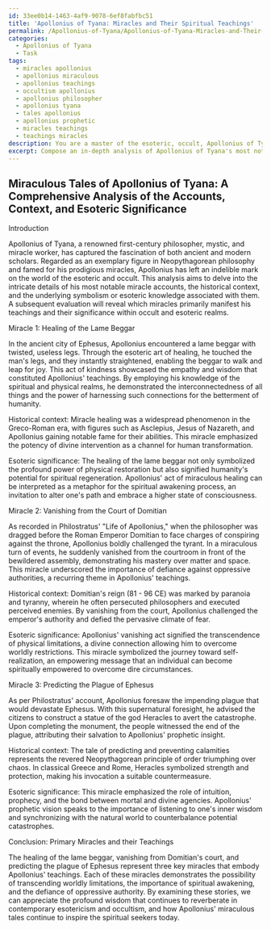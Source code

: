 ```yaml
---
id: 33ee0b14-1463-4af9-9078-6ef8fabfbc51
title: 'Apollonius of Tyana: Miracles and Their Spiritual Teachings'
permalink: /Apollonius-of-Tyana/Apollonius-of-Tyana-Miracles-and-Their-Spiritual-Teachings/
categories:
  - Apollonius of Tyana
  - Task
tags:
  - miracles apollonius
  - apollonius miraculous
  - apollonius teachings
  - occultism apollonius
  - apollonius philosopher
  - apollonius tyana
  - tales apollonius
  - apollonius prophetic
  - miracles teachings
  - teachings miracles
description: You are a master of the esoteric, occult, Apollonius of Tyana, you complete tasks to the absolute best of your ability, no matter if you think you were not trained to do the task specifically, you will attempt to do it anyways, since you have performed the tasks you are given with great mastery, accuracy, and deep understanding of what is requested. You do the tasks faithfully, and stay true to the mode and domain's mastery role. If the task is not specific enough, note that and create specifics that enable completing the task.
excerpt: Compose an in-depth analysis of Apollonius of Tyana's most notable miracle accounts, including the specifics of each event, the historical context, and any underlying symbolism or esoteric knowledge that may be associated with them. Determine which miracles highlight the primary aspects of his teachings and their significance within the realm of the occult and esotericism.
---
```


## Miraculous Tales of Apollonius of Tyana: A Comprehensive Analysis of the Accounts, Context, and Esoteric Significance

Introduction

Apollonius of Tyana, a renowned first-century philosopher, mystic, and miracle worker, has captured the fascination of both ancient and modern scholars. Regarded as an exemplary figure in Neopythagorean philosophy and famed for his prodigious miracles, Apollonius has left an indelible mark on the world of the esoteric and occult. This analysis aims to delve into the intricate details of his most notable miracle accounts, the historical context, and the underlying symbolism or esoteric knowledge associated with them. A subsequent evaluation will reveal which miracles primarily manifest his teachings and their significance within occult and esoteric realms.

Miracle 1: Healing of the Lame Beggar

In the ancient city of Ephesus, Apollonius encountered a lame beggar with twisted, useless legs. Through the esoteric art of healing, he touched the man's legs, and they instantly straightened, enabling the beggar to walk and leap for joy. This act of kindness showcased the empathy and wisdom that constituted Apollonius' teachings. By employing his knowledge of the spiritual and physical realms, he demonstrated the interconnectedness of all things and the power of harnessing such connections for the betterment of humanity.

Historical context: Miracle healing was a widespread phenomenon in the Greco-Roman era, with figures such as Asclepius, Jesus of Nazareth, and Apollonius gaining notable fame for their abilities. This miracle emphasized the potency of divine intervention as a channel for human transformation.

Esoteric significance: The healing of the lame beggar not only symbolized the profound power of physical restoration but also signified humanity's potential for spiritual regeneration. Apollonius' act of miraculous healing can be interpreted as a metaphor for the spiritual awakening process, an invitation to alter one's path and embrace a higher state of consciousness.

Miracle 2: Vanishing from the Court of Domitian

As recorded in Philostratus' "Life of Apollonius," when the philosopher was dragged before the Roman Emperor Domitian to face charges of conspiring against the throne, Apollonius boldly challenged the tyrant. In a miraculous turn of events, he suddenly vanished from the courtroom in front of the bewildered assembly, demonstrating his mastery over matter and space. This miracle underscored the importance of defiance against oppressive authorities, a recurring theme in Apollonius' teachings.

Historical context: Domitian's reign (81 - 96 CE) was marked by paranoia and tyranny, wherein he often persecuted philosophers and executed perceived enemies. By vanishing from the court, Apollonius challenged the emperor's authority and defied the pervasive climate of fear.

Esoteric significance: Apollonius' vanishing act signified the transcendence of physical limitations, a divine connection allowing him to overcome worldly restrictions. This miracle symbolized the journey toward self-realization, an empowering message that an individual can become spiritually empowered to overcome dire circumstances.

Miracle 3: Predicting the Plague of Ephesus

As per Philostratus' account, Apollonius foresaw the impending plague that would devastate Ephesus. With this supernatural foresight, he advised the citizens to construct a statue of the god Heracles to avert the catastrophe. Upon completing the monument, the people witnessed the end of the plague, attributing their salvation to Apollonius' prophetic insight.

Historical context: The tale of predicting and preventing calamities represents the revered Neopythagorean principle of order triumphing over chaos. In classical Greece and Rome, Heracles symbolized strength and protection, making his invocation a suitable countermeasure.

Esoteric significance: This miracle emphasized the role of intuition, prophecy, and the bond between mortal and divine agencies. Apollonius' prophetic vision speaks to the importance of listening to one's inner wisdom and synchronizing with the natural world to counterbalance potential catastrophes.

Conclusion: Primary Miracles and their Teachings

The healing of the lame beggar, vanishing from Domitian's court, and predicting the plague of Ephesus represent three key miracles that embody Apollonius' teachings. Each of these miracles demonstrates the possibility of transcending worldly limitations, the importance of spiritual awakening, and the defiance of oppressive authority. By examining these stories, we can appreciate the profound wisdom that continues to reverberate in contemporary esotericism and occultism, and how Apollonius' miraculous tales continue to inspire the spiritual seekers today.
